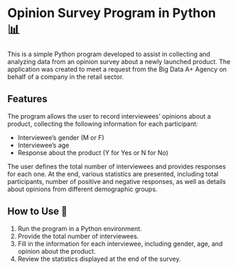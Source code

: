 # Opinion Survey Program in Python 📊

This is a simple Python program developed to assist in collecting and analyzing data from an opinion survey about a newly launched product. The application was created to meet a request from the Big Data A+ Agency on behalf of a company in the retail sector.

## Features 

The program allows the user to record interviewees’ opinions about a product, collecting the following information for each participant:

- Interviewee’s gender (M or F)  
- Interviewee’s age  
- Response about the product (Y for Yes or N for No)  

The user defines the total number of interviewees and provides responses for each one. At the end, various statistics are presented, including total participants, number of positive and negative responses, as well as details about opinions from different demographic groups.

## How to Use 🤔

1. Run the program in a Python environment.  
2. Provide the total number of interviewees.  
3. Fill in the information for each interviewee, including gender, age, and opinion about the product.  
4. Review the statistics displayed at the end of the survey.  
